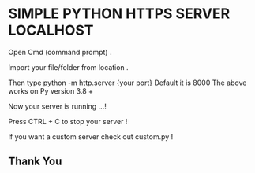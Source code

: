 # SIMPLE PYTHON HTTPS SERVER LOCALHOST

Open Cmd (command prompt) . 

Import your file/folder from location . 

Then type python -m http.server {your port} Default it is 8000 
The above works on Py version 3.8 + 

Now your server is running ...!

Press CTRL + C to stop your server ! 

If you want a custom server check out custom.py !

## Thank You 

